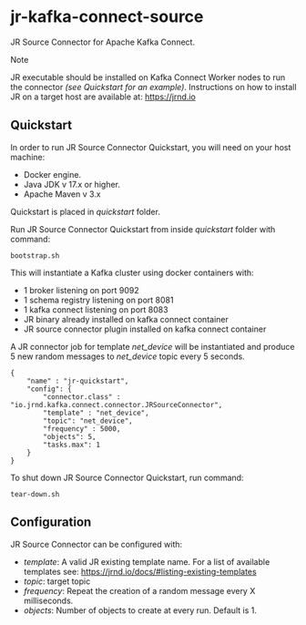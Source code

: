 # jr-kafka-connect-source

JR Source Connector for Apache Kafka Connect.

> [!NOTE]  
> JR executable should be installed on Kafka Connect Worker nodes to run the connector _(see Quickstart for an example)_. Instructions on how to install JR on a target host are available at: https://jrnd.io

## Quickstart

In order to run JR Source Connector Quickstart, you will need on your host machine:

 - Docker engine.
 - Java JDK v 17.x or higher.
 - Apache Maven v 3.x

Quickstart is placed in _quickstart_ folder.

Run JR Source Connector Quickstart from inside  _quickstart_ folder with command:

```
bootstrap.sh
```

This will instantiate a Kafka cluster using docker containers with:

 - 1 broker listening on port 9092
 - 1 schema registry listening on port 8081
 - 1 kafka connect listening on port 8083
 - JR binary already installed on kafka connect container
 - JR source connector plugin installed on kafka connect container

A JR connector job for template _net_device_ will be instantiated and produce 5 new random messages to _net_device_ topic every 5 seconds.

```
{
    "name" : "jr-quickstart",
    "config": {
        "connector.class" : "io.jrnd.kafka.connect.connector.JRSourceConnector",
        "template" : "net_device",
        "topic": "net_device",
        "frequency" : 5000,
        "objects": 5,
        "tasks.max": 1
    }
}
```

To shut down JR Source Connector Quickstart, run command:

```
tear-down.sh
```

## Configuration

JR Source Connector can be configured with:

 - _template_: A valid JR existing template name. For a list of available templates see: https://jrnd.io/docs/#listing-existing-templates
 - _topic_: target topic
 - _frequency_: Repeat the creation of a random message every X milliseconds.
 - _objects_: Number of objects to create at every run. Default is 1.
